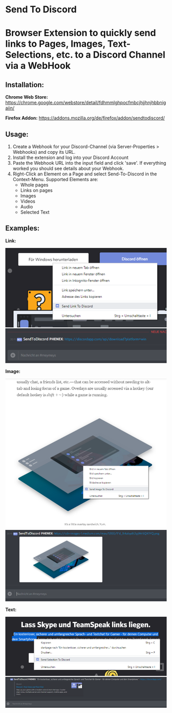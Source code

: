 # Send To Discord

# Browser Extension to quickly send links to Pages, Images, Text-Selections, etc. to a Discord Channel via a WebHook

## Installation:
**Chrome Web Store:** https://chrome.google.com/webstore/detail/fdhmmlghpocfmbcjhjjhnjhbbnigaiin/

**Firefox Addon:** https://addons.mozilla.org/de/firefox/addon/sendtodiscord/

## Usage:
1. Create a Webhook for your Discord-Channel (via Server-Properties > Webhooks) and copy its URL.
1. Install the extension and log into your Discord Account
1. Paste the Webhook URL into the input field and click 'save'. If everything worked you should see details about your Webhook.
1. Right-Click an Element on a Page and select Send-To-Discord in the Context-Menu.
Supported Elements are: 
    * Whole pages
    * Links on pages
    * Images
    * Videos
    * Audio
    * Selected Text

## Examples:

**Link:**

![sendlink](images/sendlink.png)
![sendlinkresult](images/result1.png)

**Image:**

![sendlink](images/sendimage.png)
![sendlinkresult](images/result2.png)

**Text:**

![sendlink](images/sendselection.png)
![sendlinkresult](images/result3.png)
